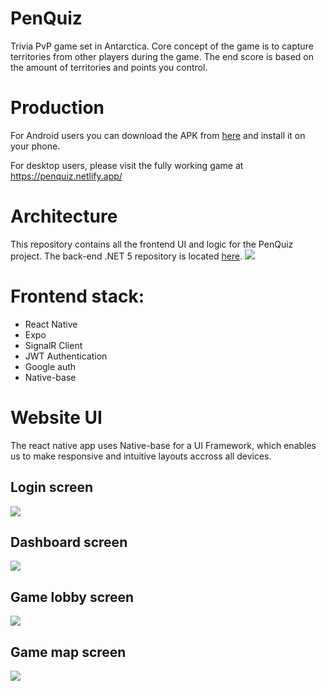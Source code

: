 # PenQuiz
Trivia PvP game set in Antarctica. Core concept of the game is to capture territories from other players during the game. The end score is based on the amount of territories and points you control.

# Production
For Android users you can download the APK from <a style="text-decorations: none" href="https://onedrive.live.com/download?cid=D25E3AABFBD442D5&resid=D25E3AABFBD442D5%2111758&authkey=AP4ErA6uiw2xL8E">here</a> and install it on your phone.

For desktop users, please visit the fully working game at https://penquiz.netlify.app/

# Architecture
This repository contains all the frontend UI and logic for the PenQuiz project. The back-end .NET 5 repository is located <a href="https://github.com/BoostedPenguin/PenQuiz-Backend">here</a>.
<img src="https://i.imgur.com/kaaqNMW.png" />

# Frontend stack:
* React Native
* Expo
* SignalR Client
* JWT Authentication
* Google auth
* Native-base

# Website UI
The react native app uses Native-base for a UI Framework, which enables us to make responsive and intuitive layouts accross all devices.

## Login screen
<img src="https://i.imgur.com/u8NRHgS.png" />

## Dashboard screen
<img src="https://i.imgur.com/iwqTmW2.png" />

## Game lobby screen
<img src="https://i.imgur.com/GjURWu3.png" />

## Game map screen
<img src="https://i.imgur.com/OgmGre7.png" />

